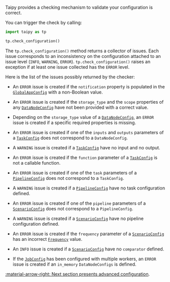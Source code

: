 Taipy provides a checking mechanism to validate your configuration is correct.

You can trigger the check by calling:
```python linenums="1"
import taipy as tp

tp.check_configuration()
```

The `tp.check_configuration()` method returns a collector of issues. Each issue corresponds to an inconsistency on
the configuration attached to an issue level (`INFO`, `WARNING`, `ERROR`). `tp.check_configuration()` raises an
exception if at least one issue collected has the `ERROR` level.

Here is the list of the issues possibly returned by the checker:

- An `ERROR` issue is created if the `notification` property is populated in the
[`GlobalAppConfig`](../../../reference/#taipy.core.config.global_app_config.GlobalAppConfig)
with a non-Boolean value.

- An `ERROR` issue is created if the `storage_type` and the `scope` properties of any
[`DataNodeConfig`](../../../reference/#taipy.core.config.data_node_config.DataNodeConfig)
have not been provided with a correct value.

- Depending on the `storage_type` value of a
[`DataNodeConfig`](../../../reference/#taipy.core.config.data_node_config.DataNodeConfig),
an `ERROR` issue is created if a specific required properties is missing.

- An `ERROR` issue is created if one of the `inputs` and `outputs` parameters of a
[`TaskConfig`](../../../reference/#taipy.core.config.task_config.TaskConfig)
does not correspond to a `DataNodeConfig`.

- A `WARNING` issue is created if a
[`TaskConfig`](../../../reference/#taipy.core.config.task_config.TaskConfig) have no input and no output.

- An `ERROR` issue is created if the `function` parameter of a
[`TaskConfig`](../../../reference/#taipy.core.config.task_config.TaskConfig)
is not a callable function.

- An `ERROR` issue is created if one of the `task` parameters of a
[`PipelineConfig`](../../../reference/#taipy.core.config.pipeline_config.PipelineConfig)
does not correspond to a `TaskConfig`.

- A `WARNING` issue is created if a
[`PipelineConfig`](../../../reference/#taipy.core.config.pipeline_config.PipelineConfig) have no task configuration
defined.

- An `ERROR` issue is created if one of the `pipeline` parameters of a
[`ScenarioConfig`](../../../reference/#taipy.core.config.scenario_config.ScenarioConfig)
does not correspond to a `PipelineConfig`.

- A `WARNING` issue is created if a
[`ScenarioConfig`](../../../reference/#taipy.core.config.scenario_config.ScenarioConfig) have no pipeline
configuration defined.

- An `ERROR` issue is created if the `frequency` parameter of a
[`ScenarioConfig`](../../../reference/#taipy.core.config.scenario_config.ScenarioConfig)
has an incorrect [`Frequency`](../../../reference/#taipy.core.common.frequency.Frequency) value.

- An `INFO` issue is created if a
[`ScenarioConfig`](../../../reference/#taipy.core.config.scenario_config.ScenarioConfig) have no `comparator` defined.

- If the [`JobConfig`](../../../reference/#taipy.core.config.job_config.JobConfig) has been
  configured with multiple workers, an `ERROR` issue is created if an `in_memory` `DataNodeConfigs` is defined.


[:material-arrow-right: Next section presents advanced configuration](advanced-config.md).
